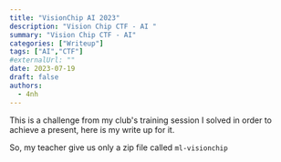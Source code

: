 ```yaml
---
title: "VisionChip AI 2023"
description: "Vision Chip CTF - AI "
summary: "Vision Chip CTF - AI"
categories: ["Writeup"]
tags: ["AI","CTF"]
#externalUrl: ""
date: 2023-07-19
draft: false
authors:
  - 4nh
---
```

This is a challenge from my club's training session I solved in order to achieve a present, here is my write up for it.

So, my teacher give us only a zip file called ```ml-visionchip```